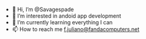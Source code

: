 - 👋 Hi, I’m @Savagespade
- 👀 I’m interested in andoid app development 
- 🌱 I’m currently learning everything I can
- 📫 How to reach me f.juliano@fandacomputers.net 

<!---
Savagespade/Savagespade is a ✨ special ✨ repository because its `README.md` (this file) appears on your GitHub profile.
You can click the Preview link to take a look at your changes.
--->
